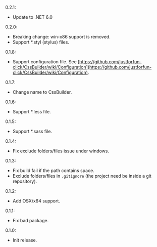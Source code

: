 0.2.1:
* Update to .NET 6.0

0.2.0:
* Breaking change: win-x86 support is removed.
* Support *.styl (stylus) files.

0.1.8:
* Support configuration file. See [https://github.com/justforfun-click/CssBuilder/wiki/Configuration](https://github.com/justforfun-click/CssBuilder/wiki/Configuration).

0.1.7:
* Change name to CssBuilder.

0.1.6:
* Support *.less file.

0.1.5:
* Support *.sass file.

0.1.4:
* Fix exclude folders/files issue under windows.

0.1.3:
* Fix build fail if the path contains space.
* Exclude folders/files in `.gitignore` (the project need be inside a git repository).

0.1.2:
* Add OSX/x64 support.

0.1.1:
* Fix bad package.

0.1.0:
* Init release.